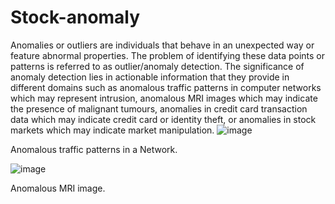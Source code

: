 # Stock-anomaly
Anomalies or outliers are individuals that behave in an unexpected way or feature abnormal properties. The problem of identifying these data points or patterns is referred to as outlier/anomaly detection. The significance of anomaly detection lies in actionable information that they provide in different domains such as anomalous traffic patterns in computer networks which may represent intrusion, anomalous MRI images which may indicate the presence of malignant tumours, anomalies in credit card transaction data which may indicate credit card or identity theft, or anomalies in stock markets which may indicate market manipulation.
![image](https://user-images.githubusercontent.com/63281063/151808306-0b5e17b5-a655-4533-bc91-0f82d69bdb89.png)

Anomalous traffic patterns in a Network. 

![image](https://user-images.githubusercontent.com/63281063/151808940-b5d0daed-e203-4292-b746-d75c71dd36f4.png)

Anomalous MRI image.
